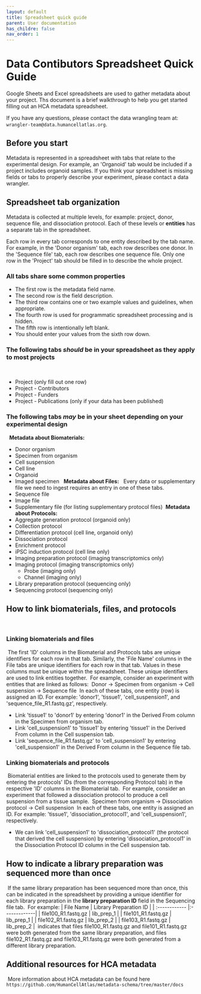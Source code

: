 ```yaml
---
layout: default
title: Spreadsheet quick guide
parent: User documentation
has_childre: false
nav_order: 1
---
```


# Data Contibutors Spreadsheet Quick Guide

Google Sheets and Excel spreadsheets are used to gather metadata about your project. Ths document is a brief walkthrough to help you get started filling out an HCA metadata spreadsheet.

If you have any questions, please contact the data wrangling team at: \
`wrangler-team@data.humancellatlas.org`.


## Before you start


Metadata is represented in a spreadsheet with tabs that relate to the experimental design. For example, an 'Organoid' tab would be included if a project includes organoid samples. If you think your spreadsheet is missing fields or tabs to properly describe your experiment, please contact a data wrangler.

## Spreadsheet tab organization

Metadata is collected at multiple levels, for example: project, donor, sequence file, and dissociation protocol. Each of these levels or **entities** has a separate tab in the spreadsheet.

Each row in every tab corresponds to one entity described by the tab name. For example, in the 'Donor organism' tab, each row describes one donor. In the 'Sequence file' tab, each row describes one sequence file. Only one row in the 'Project' tab should be filled in to describe the whole project.

### All tabs share some common properties

* The first row is the metadata field name.
* The second row is the field description.
* The third row contains one or two example values and guidelines, when appropriate.
* The fourth row is used for programmatic spreadsheet processing and is hidden.
* The fifth row is intentionally left blank.
* You should enter your values from the sixth row down.
​
​
​
### The following tabs *should* be in your spreadsheet as they apply to most projects
​
​
- Project (only fill out one row)
- Project - Contributors
- Project - Funders
- Project - Publications  (only if your data has been published)
​
​
### The following tabs *may* be in your sheet depending on your experimental design
​
​
**Metadata about Biomaterials:**
​
​
- Donor organism
- Specimen from organism
- Cell suspension
- Cell line
- Organoid
- Imaged specimen
​
​
**Metadata about Files:**
​
​
Every data or supplementary file we need to ingest requires an entry in one of these tabs.
​
​
- Sequence file
- Image file
- Supplementary file (for listing supplementary protocol files)
​
​
**Metadata about Protocols:**
​
​
- Aggregate generation protocol (organoid only)
- Collection protocol
- Differentiation protocol (cell line, organoid only)
- Dissociation protocol
- Enrichment protocol
- iPSC induction protocol (cell line only)
- Imaging preparation protocol (imaging transcriptomics only)
- Imaging protocol (imaging transcriptomics only)
   - Probe (imaging only)
   - Channel (imaging only)
- Library preparation protocol (sequencing only)
- Sequencing protocol (sequencing only)
​
​
## How to link biomaterials, files, and protocols
​
### Linking biomaterials and files
​
The first 'ID' columns in the Biomaterial and Protocols tabs are unique identifiers for each row in that tab. Similarly, the 'File Name' columns in the File tabs are unique identifiers for each row in that tab. Values in these columns must be unique within the spreadsheet. These unique identifiers are used to link entities together.
​
For example, consider an experiment with entities that are linked as follows:
​
Donor -> Specimen from organism -> Cell suspension -> Sequence file
​
In each of these tabs, one entity (row) is assigned an ID. For example: 'donor1', 'tissue1', 'cell_suspension1', and 'sequence_file_R1.fastq.gz', respectively. 
​
- Link 'tissue1' to 'donor1' by entering 'donor1' in the Derived From column in the Specimen from organism tab.
- Link 'cell_suspension1' to 'tissue1' by entering 'tissue1' in the Derived From column in the Cell suspension tab.
- Link 'sequence_file_R1.fastq.gz' to 'cell_suspension1' by entering 'cell_suspension1' in the Derived From column in the Sequence file tab.
​
### Linking biomaterials and protocols
​
Biomaterial entities are linked to the protocols used to generate them by entering the protocols' IDs (from the corresponding Protocol tab) in the respective 'ID' columns in the Biomaterial tab.
​
For example, consider an experiment that followed a dissociation protocol to produce a cell suspension from a tissue sample.
​
Specimen from organism -> Dissociation protocol -> Cell suspension
​
In each of these tabs, one entity is assigned an ID. For example: 'tissue1', 'dissociation_protocol1', and 'cell_suspension1', respectively. 
​
- We can link 'cell_suspension1' to 'dissociation_protocol1' (the protocol that derived the cell suspension) by entering 'dissociation_protocol1' in the Dissociation Protocol ID column in the Cell suspension tab.
​
## How to indicate a library preparation was sequenced more than once
​
If the same library preparation has been sequenced more than once, this can be indicated in the spreadsheet by providing a unique identifier for each library preparation in the **library preparation ID** field in the Sequencing file tab.
​
For example:
​
| File Name | Library Preparation ID |
| :------------ |:-------------|
| file100_R1.fastq.gz | lib_prep_1 |
| file101_R1.fastq.gz | lib_prep_1 |
| file102_R1.fastq.gz | lib_prep_2 |
| file103_R1.fastq.gz | lib_prep_2 |
​
indicates that files file100_R1.fastq.gz and file101_R1.fastq.gz were both generated from the same library preparation, and files file102_R1.fastq.gz and file103_R1.fastq.gz were both generated from a different library preparation.
​
## Additional resources for HCA metadata
​
More information about HCA metadata can be found here `https://github.com/HumanCellAtlas/metadata-schema/tree/master/docs`